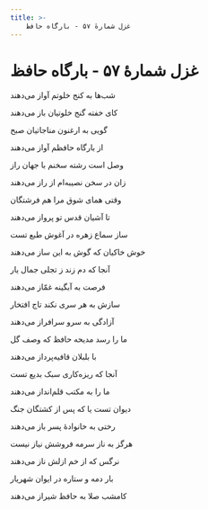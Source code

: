 ```yaml
---
title: >-
    غزل شمارهٔ ۵۷ - بارگاه حافظ
---
```

# غزل شمارهٔ ۵۷ - بارگاه حافظ

<div class="b" id="bn1"><div class="m1"><p>شب‌ها به کنج خلوتم آواز می‌دهند</p></div>
<div class="m2"><p>کای خفته گنج خلوتیان باز می‌دهند</p></div></div>
<div class="b" id="bn2"><div class="m1"><p>گویی به ارغنون مناجاتیان صبح</p></div>
<div class="m2"><p>از بارگاه حافظم آواز می‌دهند</p></div></div>
<div class="b" id="bn3"><div class="m1"><p>وصل است رشته سخنم با جهان راز</p></div>
<div class="m2"><p>زان در سخن نصیبه‌ام از راز می‌دهند</p></div></div>
<div class="b" id="bn4"><div class="m1"><p>وقتی همای شوق مرا هم فرشتگان</p></div>
<div class="m2"><p>تا آشیان قدس تو پرواز می‌دهند</p></div></div>
<div class="b" id="bn5"><div class="m1"><p>ساز سماع زهره در آغوش طبع تست</p></div>
<div class="m2"><p>خوش خاکیان که گوش به این ساز می‌دهند</p></div></div>
<div class="b" id="bn6"><div class="m1"><p>آنجا که دم زند ز تجلی جمال یار</p></div>
<div class="m2"><p>فرصت به آبگینه غمّاز می‌دهند</p></div></div>
<div class="b" id="bn7"><div class="m1"><p>سازش به هر سری نکند تاج افتخار</p></div>
<div class="m2"><p>آزادگی به سرو سرافراز می‌دهند</p></div></div>
<div class="b" id="bn8"><div class="m1"><p>ما را رسد مدیحه حافظ که وصف گل</p></div>
<div class="m2"><p>با بلبلان قافیه‌پرداز می‌دهند</p></div></div>
<div class="b" id="bn9"><div class="m1"><p>آنجا که ریزه‌کاری سبک بدیع تست</p></div>
<div class="m2"><p>ما را به مکتب قلم‌انداز می‌دهند</p></div></div>
<div class="b" id="bn10"><div class="m1"><p>دیوان تست یا که پس از کشتگان جنگ</p></div>
<div class="m2"><p>رختی به خانوادهٔ پسر باز می‌دهند</p></div></div>
<div class="b" id="bn11"><div class="m1"><p>هرگز به ناز سرمه فروشش نیاز نیست</p></div>
<div class="m2"><p>نرگس که از خم ازلش ناز می‌دهند</p></div></div>
<div class="b" id="bn12"><div class="m1"><p>بار دمه و ستاره در ایوان شهریار</p></div>
<div class="m2"><p>کامشب صلا به حافظ شیراز می‌دهند</p></div></div>

